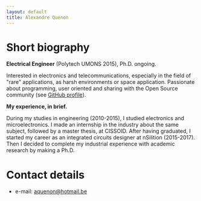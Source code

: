 ```yaml
---
layout: default
title: Alexandre Quenon
---
```


# Short biography

**Electrical Engineer** (Polytech UMONS 2015), Ph.D. ongoing.

Interested in electronics and telecommunications, especially in the field of "rare" applications, as harsh environments or space application.
Passionate about programming, user oriented and sharing with the Open Source community (see [GitHub profile](https://github.com/Arkh42)).

**My experience, in brief.**

During my studies in engineering (2010-2015), I studied electronics and microelectronics.
I made an internship in the industry about the same subject, followed by a master thesis, at CISSOID.
After having graduated, I started my career as an integrated circuits designer at nSilition (2015-2017).
Then I decided to complete my industrial experience with academic research by making a Ph.D.

# Contact details

- e-mail: [aquenon@hotmail.be](mailto:aquenon@hotmail.be)
